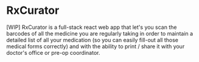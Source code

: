 # RxCurator

[WIP] RxCurator is a full-stack react web app that let's you scan the barcodes of all the medicine you are regularly taking in order to maintain a detailed list of all your medication (so you can easily fill-out all those medical forms correctly) and with the ability to print / share it with your doctor's office or pre-op coordinator.

